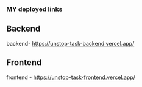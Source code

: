 ### MY deployed links <br/>
## Backend
backend- https://unstop-task-backend.vercel.app/ <br/>
## Frontend
frontend - https://unstop-task-frontend.vercel.app/
